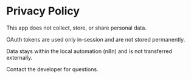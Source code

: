 # Privacy Policy

This app does not collect, store, or share personal data.

OAuth tokens are used only in-session and are not stored permanently.

Data stays within the local automation (n8n) and is not transferred externally.

Contact the developer for questions.
